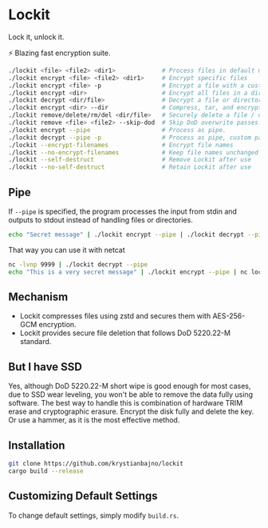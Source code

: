 # Lockit
Lock it, unlock it.

⚡ Blazing fast encryption suite.

```bash
./lockit <file> <file2> <dir1>             # Process files in default mode (encrypt/decrypt)
./lockit encrypt <file> <file2> <dir1>     # Encrypt specific files
./lockit encrypt <file> -p                 # Encrypt a file with a custom passphrase.
./lockit encrypt <dir>                     # Encrypt all files in a directory
./lockit decrypt <dir/file>                # Decrypt a file or directory
./lockit encrypt <dir> --dir               # Compress, tar, and encrypt entire directories
./lockit remove/delete/rm/del <dir/file>   # Securely delete a file / directory.
./lockit remove <file> <file2> --skip-dod  # Skip DoD overwrite passes.
./lockit encrypt --pipe                    # Process as pipe.
./lockit decrypt --pipe -p                 # Process as pipe, custom passphrase.
./lockit --encrypt-filenames               # Encrypt file names
./lockit --no-encrypt-filenames            # Keep file names unchanged
./lockit --self-destruct                   # Remove Lockit after use
./lockit --no-self-destruct                # Retain Lockit after use
```

## Pipe
If `--pipe` is specified, the program processes the input from stdin and outputs to stdout instead of handling files or directories.

```bash
echo "Secret message" | ./lockit encrypt --pipe | ./lockit decrypt --pipe
```

That way you can use it with netcat

```bash
nc -lvnp 9999 | ./lockit decrypt --pipe
echo "This is a very secret message" | ./lockit encrypt --pipe | nc localhost 9999
```

## Mechanism
- Lockit compresses files using zstd and secures them with AES-256-GCM encryption.
- Lockit provides secure file deletion that follows DoD 5220.22-M standard.

## But I have SSD
Yes, although DoD 5220.22-M short wipe is good enough for most cases, due to SSD wear leveling, you won't be able to remove the data fully using software. The best way to handle this is combination of hardware TRIM erase and cryptographic erasure. Encrypt the disk fully and delete the key. Or use a hammer, as it is the most effective method.

## Installation
```bash
git clone https://github.com/krystianbajno/lockit
cargo build --release
```

## Customizing Default Settings
To change default settings, simply modify `build.rs`.